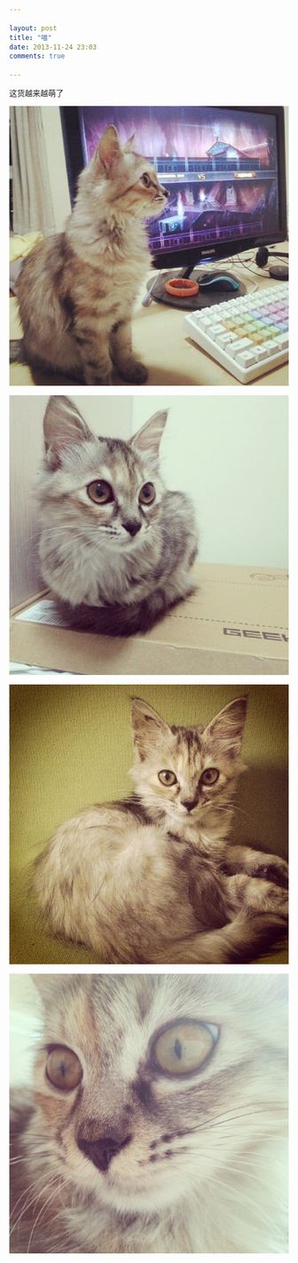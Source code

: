 ```yaml
---

layout: post
title: "喵"
date: 2013-11-24 23:03
comments: true

---
```

这货越来越萌了

![](/media/pic/miao01.jpg)

![](/media/pic/miao02.jpg)

![](/media/pic/miao03.jpg)

![](/media/pic/miao04.jpg)
